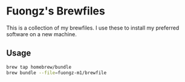 # Fuongz's Brewfiles

This is a collection of my brewfiles. I use these to install my preferred software on a new machine.

## Usage

```bash
brew tap homebrew/bundle
brew bundle --file=fuongz-m1/brewfile
```
